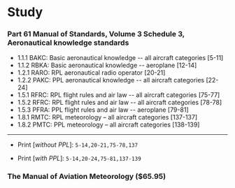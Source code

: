 # Study

### Part 61 Manual of Standards, Volume 3 Schedule 3, Aeronautical knowledge standards

* 1.1.1 BAKC: Basic aeronautical knowledge -- all aircraft categories  [5-11]
* 1.1.2 RBKA: Basic aeronautical knowledge -- aeroplane                [12-14]
* 1.2.1 RARO: RPL aeronautical radio operator                          [20-21]
* 1.2.2 PAKC: PPL aeronautical knowledge -- all aircraft categories    [22-24]
* 1.5.1 RFRC: RPL flight rules and air law -- all aircraft categories  [75-77]
* 1.5.2 RFRC: RPL flight rules and air law -- all aircraft categories  [78-78]
* 1.5.3 PFRA: PPL flight rules and air law -- aeroplane                [79-81]
* 1.8.1 RMTC: RPL meteorology – all aircraft categories                [137-137]
* 1.8.2 PMTC: PPL meteorology – all aircraft categories                [138-139]

----

* Print [*without PPL*]: `5-14,20-21,75-78,137`

* Print [*with PPL*]: `5-14,20-24,75-81,137-139`

### The Manual of Aviation Meteorology ($65.95)
